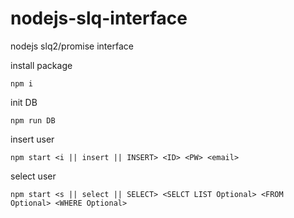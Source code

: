 # nodejs-slq-interface
nodejs slq2/promise interface

install package

    npm i
    
init DB 

    npm run DB
    

insert user
  
    npm start <i || insert || INSERT> <ID> <PW> <email>
    
select user
 
    npm start <s || select || SELECT> <SELCT LIST Optional> <FROM Optional> <WHERE Optional>
